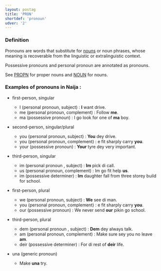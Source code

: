 ```yaml
---
layout: postag
title: 'PRON'
shortdef: 'pronoun'
udver: '2'
---
```


### Definition

Pronouns are words that substitute for [nouns](NOUN) or noun phrases, whose meaning is recoverable from the linguistic or extralinguistic
context.

Possessive pronouns and personal pronoun are annotated as pronouns.

See [PROPN]() for proper nouns and [NOUN]() for nouns.


### Examples of pronouns in Naija :

- first-person, singular
  - I (personal pronoun, subject) : <b>I</b> want drive.
  - me (personal pronoun, complement) : Follow <b>me</b>.
  - ma (possessive pronoun) : I go look for one of <b>ma</b> boy.
  
- second-person, singular/plural
  - you (personal pronoun, subject) : <b>You</b> dey drive.
  - you (personal pronoun, complement) : e fit sharply carry <b>you</b>.
  - your (possessive pronoun) : <b>Your</b> tyre dey very important.
  
- third-person, singular
   - im (personal pronoun , subject) : <b>Im</b> pick di call. 
   - us (personal pronoun, complement) : Im go fit help <b>us</b>.
   - im (possessive determiner) : <b>Im</b> daughter fall from three storey build for school.

- first-person, plural
  - we (personal pronoun, subject) : <b>We</b> see di man.
  - you (personal pronoun, complement) : e fit sharply carry <b>you</b>.
  - our (possessive pronoun) : We never send <b>our</b> pikin go school.
  
- third-person, plural
   - dem (personal pronoun , subject) : <b>Dem</b> dey always talk.
   - am (personal pronoun, complement) : Make sure sey you no leave <b>am</b>.
   - deir (possessive determiner) : For di rest of <b>deir</b> life.

- una (generic pronoun)
  - Make <b>una</b> try.
  
<!-- Interlanguage links updated Út zář 29 18:40:47 CEST 2020 -->
